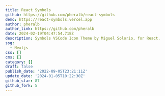 ```yaml
---
title: React Symbols
github: https://github.com/pheralb/react-symbols
demo: https://react-symbols.vercel.app
author: pheralb
author_link: https://github.com/pheralb
date: 2024-02-19T04:47:54.718Z
description: Symbols VSCode Icon Theme by Miguel Solorio, for React.
ssg:
  - Nextjs
css: []
cms: []
category: []
draft: false
publish_date: '2022-09-05T23:21:11Z'
update_date: '2024-01-05T10:22:30Z'
github_star: 87
github_fork: 5
---
```

